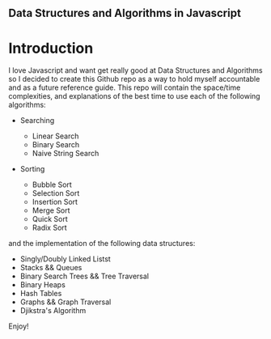 ## Data Structures and Algorithms in Javascript

# Introduction

I love Javascript and want get really good at Data Structures and Algorithms so I decided to create this Github repo as a way to hold myself accountable and as a future reference guide. This repo will contain the space/time complexities, and explanations of the best time to use each of the following algorithms:

- Searching
    - Linear Search
    - Binary Search
    - Naive String Search

- Sorting
    - Bubble Sort
    - Selection Sort
    - Insertion Sort
    - Merge Sort
    - Quick Sort
    - Radix Sort

and the implementation of the following data structures:

- Singly/Doubly Linked Listst
- Stacks && Queues
- Binary Search Trees && Tree Traversal
- Binary Heaps
- Hash Tables
- Graphs && Graph Traversal
- Djikstra's Algorithm

Enjoy!



